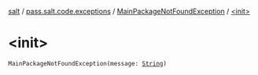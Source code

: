 [salt](../../index.md) / [pass.salt.code.exceptions](../index.md) / [MainPackageNotFoundException](index.md) / [&lt;init&gt;](./-init-.md)

# &lt;init&gt;

`MainPackageNotFoundException(message: `[`String`](https://kotlinlang.org/api/latest/jvm/stdlib/kotlin/-string/index.html)`)`